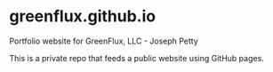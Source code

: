 # greenflux.github.io

Portfolio website for GreenFlux, LLC - Joseph Petty

This is a private repo that feeds a public website using GitHub pages.
